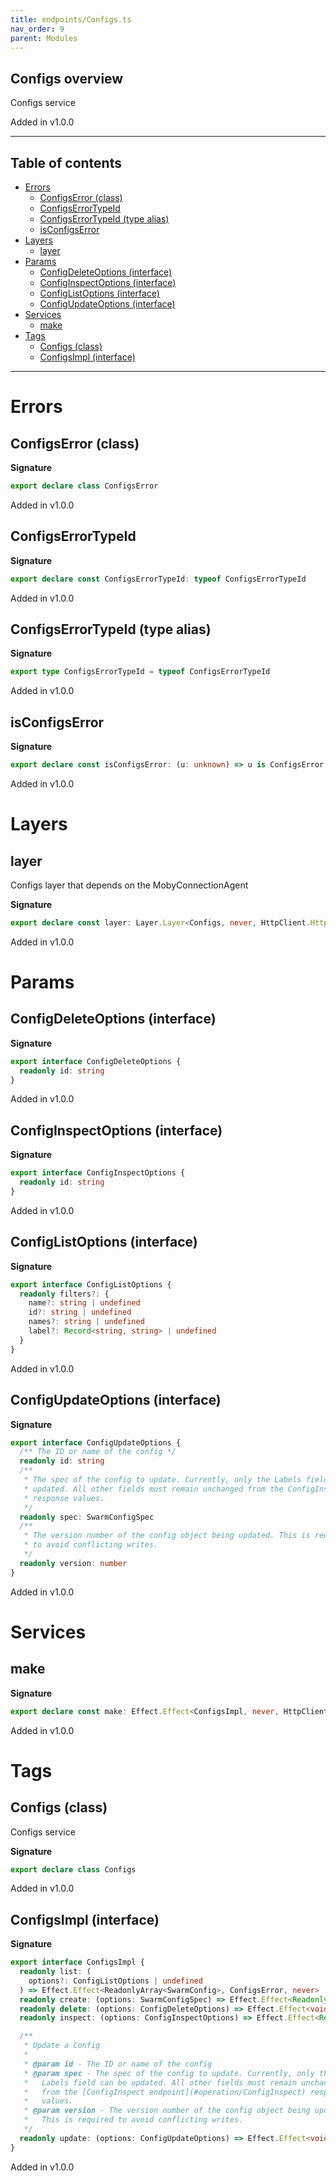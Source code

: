 ```yaml
---
title: endpoints/Configs.ts
nav_order: 9
parent: Modules
---
```


## Configs overview

Configs service

Added in v1.0.0

---

<h2 class="text-delta">Table of contents</h2>

- [Errors](#errors)
  - [ConfigsError (class)](#configserror-class)
  - [ConfigsErrorTypeId](#configserrortypeid)
  - [ConfigsErrorTypeId (type alias)](#configserrortypeid-type-alias)
  - [isConfigsError](#isconfigserror)
- [Layers](#layers)
  - [layer](#layer)
- [Params](#params)
  - [ConfigDeleteOptions (interface)](#configdeleteoptions-interface)
  - [ConfigInspectOptions (interface)](#configinspectoptions-interface)
  - [ConfigListOptions (interface)](#configlistoptions-interface)
  - [ConfigUpdateOptions (interface)](#configupdateoptions-interface)
- [Services](#services)
  - [make](#make)
- [Tags](#tags)
  - [Configs (class)](#configs-class)
  - [ConfigsImpl (interface)](#configsimpl-interface)

---

# Errors

## ConfigsError (class)

**Signature**

```ts
export declare class ConfigsError
```

Added in v1.0.0

## ConfigsErrorTypeId

**Signature**

```ts
export declare const ConfigsErrorTypeId: typeof ConfigsErrorTypeId
```

Added in v1.0.0

## ConfigsErrorTypeId (type alias)

**Signature**

```ts
export type ConfigsErrorTypeId = typeof ConfigsErrorTypeId
```

Added in v1.0.0

## isConfigsError

**Signature**

```ts
export declare const isConfigsError: (u: unknown) => u is ConfigsError
```

Added in v1.0.0

# Layers

## layer

Configs layer that depends on the MobyConnectionAgent

**Signature**

```ts
export declare const layer: Layer.Layer<Configs, never, HttpClient.HttpClient.Service>
```

Added in v1.0.0

# Params

## ConfigDeleteOptions (interface)

**Signature**

```ts
export interface ConfigDeleteOptions {
  readonly id: string
}
```

Added in v1.0.0

## ConfigInspectOptions (interface)

**Signature**

```ts
export interface ConfigInspectOptions {
  readonly id: string
}
```

Added in v1.0.0

## ConfigListOptions (interface)

**Signature**

```ts
export interface ConfigListOptions {
  readonly filters?: {
    name?: string | undefined
    id?: string | undefined
    names?: string | undefined
    label?: Record<string, string> | undefined
  }
}
```

Added in v1.0.0

## ConfigUpdateOptions (interface)

**Signature**

```ts
export interface ConfigUpdateOptions {
  /** The ID or name of the config */
  readonly id: string
  /**
   * The spec of the config to update. Currently, only the Labels field can be
   * updated. All other fields must remain unchanged from the ConfigInspect
   * response values.
   */
  readonly spec: SwarmConfigSpec
  /**
   * The version number of the config object being updated. This is required
   * to avoid conflicting writes.
   */
  readonly version: number
}
```

Added in v1.0.0

# Services

## make

**Signature**

```ts
export declare const make: Effect.Effect<ConfigsImpl, never, HttpClient.HttpClient.Service>
```

Added in v1.0.0

# Tags

## Configs (class)

Configs service

**Signature**

```ts
export declare class Configs
```

Added in v1.0.0

## ConfigsImpl (interface)

**Signature**

```ts
export interface ConfigsImpl {
  readonly list: (
    options?: ConfigListOptions | undefined
  ) => Effect.Effect<ReadonlyArray<SwarmConfig>, ConfigsError, never>
  readonly create: (options: SwarmConfigSpec) => Effect.Effect<Readonly<SwarmConfigCreateResponse>, ConfigsError, never>
  readonly delete: (options: ConfigDeleteOptions) => Effect.Effect<void, ConfigsError, never>
  readonly inspect: (options: ConfigInspectOptions) => Effect.Effect<Readonly<SwarmConfig>, ConfigsError, never>

  /**
   * Update a Config
   *
   * @param id - The ID or name of the config
   * @param spec - The spec of the config to update. Currently, only the
   *   Labels field can be updated. All other fields must remain unchanged
   *   from the [ConfigInspect endpoint](#operation/ConfigInspect) response
   *   values.
   * @param version - The version number of the config object being updated.
   *   This is required to avoid conflicting writes.
   */
  readonly update: (options: ConfigUpdateOptions) => Effect.Effect<void, ConfigsError, never>
}
```

Added in v1.0.0
